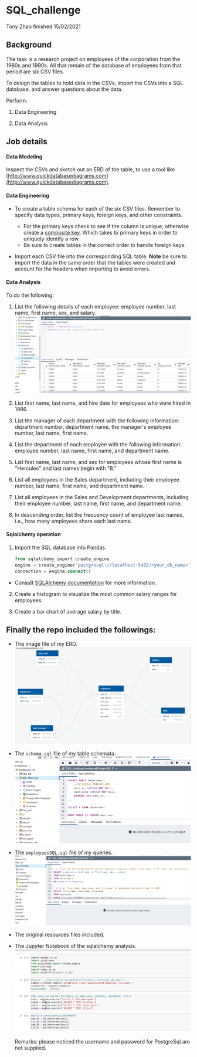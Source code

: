# SQL_challenge
Tony Zhao finished 15/02/2021 

## Background

The task is a research project on employees of the corporation from the 1980s and 1990s. All that remain of the database of employees from that period are six CSV files.

To design the tables to hold data in the CSVs, import the CSVs into a SQL database, and answer questions about the data. 

Perform:

1. Data Engineering

2. Data Analysis

## Job details

#### Data Modeling

Inspect the CSVs and sketch out an ERD of the table, to use a tool like [http://www.quickdatabasediagrams.com](http://www.quickdatabasediagrams.com).

#### Data Engineering

* To create a table schema for each of the six CSV files. Remember to specify data types, primary keys, foreign keys, and other constraints.

  * For the primary keys check to see if the column is unique, otherwise create a [composite key](https://en.wikipedia.org/wiki/Compound_key). Which takes to primary keys in order to uniquely identify a row.
  * Be sure to create tables in the correct order to handle foreign keys.

* Import each CSV file into the corresponding SQL table. **Note** be sure to import the data in the same order that the tables were created and account for the headers when importing to avoid errors.

#### Data Analysis

To do the following:

1. List the following details of each employee: employee number, last name, first name, sex, and salary.
![Employee](Images/query2.PNG)

2. List first name, last name, and hire date for employees who were hired in 1986.

3. List the manager of each department with the following information: department number, department name, the manager's employee number, last name, first name.

4. List the department of each employee with the following information: employee number, last name, first name, and department name.

5. List first name, last name, and sex for employees whose first name is "Hercules" and last names begin with "B."

6. List all employees in the Sales department, including their employee number, last name, first name, and department name.

7. List all employees in the Sales and Development departments, including their employee number, last name, first name, and department name.

8. In descending order, list the frequency count of employee last names, i.e., how many employees share each last name.

#### Sqlalchemy operation

1. Import the SQL database into Pandas. 
   ```sql
   from sqlalchemy import create_engine
   engine = create_engine('postgresql://localhost:5432/<your_db_name>')
   connection = engine.connect()
   ```
   
* Consult [SQLAlchemy documentation](https://docs.sqlalchemy.org/en/latest/core/engines.html#postgresql) for more information.


2. Create a histogram to visualize the most common salary ranges for employees.

3. Create a bar chart of average salary by title.


## Finally the repo included the followings:

* The image file of my ERD.
![ERD](Images/ERD.PNG)

    
* The `schema.sql` file of my table schemata.
![Schema](Images/schema.PNG)


* The `employeesSQL.sql` file of my queries.
![Query](Images/query.PNG)

    
* The original resources files included.

* The Jupyter Notebook of the sqlalchemy analysis.
![Sqlalchemy](Images/sqlalchemy.PNG)
 
    Remarks: please noticed the username and password for PostgreSql are not supplied.

